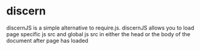 # discern
discernJS is a simple alternative to require.js. discernJS allows you to load page specific js src and global js src in either the head or the body of the document after page has loaded
